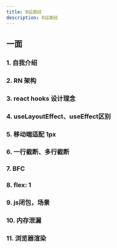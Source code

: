 ```yaml
---
title: B站面经
description: B站面经
---
```


## 一面

### 1. 自我介绍

### 2. RN 架构

### 3. react hooks 设计理念

### 4. useLayoutEffect、useEffect区别

### 5. 移动端适配 1px

### 6. 一行截断、多行截断

### 7. BFC

### 8. flex: 1

### 9. js闭包，场景

### 10. 内存泄漏

### 11. 浏览器渲染
